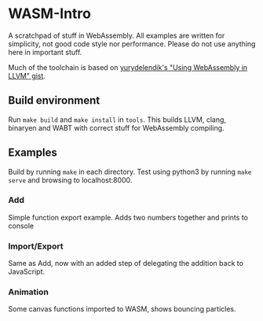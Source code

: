 # WASM-Intro

A scratchpad of stuff in WebAssembly. All examples are written for simplicity, not good code style nor performance. Please do not use anything here in important stuff.

Much of the toolchain is based on [yurydelendik's "Using WebAssembly in LLVM" gist](https://gist.github.com/yurydelendik/4eeff8248aeb14ce763e).

## Build environment

Run `make build` and `make install` in `tools`. This builds LLVM, clang, binaryen and WABT with correct stuff for WebAssembly compiling.

## Examples

Build by running `make` in each directory. Test using python3 by running `make serve` and browsing to localhost:8000.

### Add

Simple function export example. Adds two numbers together and prints to console

### Import/Export

Same as Add, now with an added step of delegating the addition back to JavaScript.

### Animation

Some canvas functions imported to WASM, shows bouncing particles.

